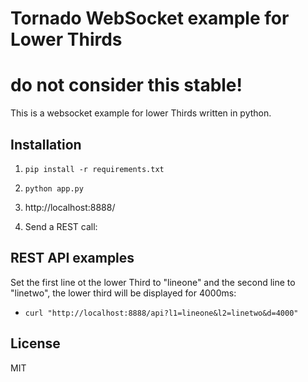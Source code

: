 # Tornado WebSocket example for Lower Thirds

# do not consider this stable!

This is a websocket example for lower Thirds written in python.

## Installation

1. `pip install -r requirements.txt`

2. `python app.py`

3. http://localhost:8888/

4. Send a REST call:

## REST API examples

Set the first line ot the lower Third to "lineone" and the second line to "linetwo", the lower third will be displayed for 4000ms:
- `curl "http://localhost:8888/api?l1=lineone&l2=linetwo&d=4000"`


## License

MIT
